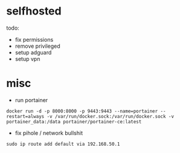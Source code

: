 # selfhosted

todo:
- fix permissions
- remove privileged
- setup adguard
- setup vpn

# misc

- run portainer

`docker run -d -p 8000:8000 -p 9443:9443 --name=portainer --restart=always -v /var/run/docker.sock:/var/run/docker.sock -v portainer_data:/data portainer/portainer-ce:latest`

- fix pihole / network bullshit

`sudo ip route add default via 192.168.50.1`
